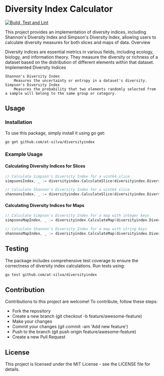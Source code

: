 # Diversity Index Calculator

[![Build, Test and Lint](https://github.com/at-silva/diversityindex/actions/workflows/build_test_and_lint.yml/badge.svg)](https://github.com/at-silva/diversityindex/actions/workflows/build_test_and_lint.yml)

This project provides an implementation of diversity indices, including Shannon's Diversity Index and Simpson's Diversity Index, allowing users to calculate diversity measures for both slices and maps of data.
Overview

Diversity indices are essential metrics in various fields, including ecology, biology, and information theory. They measure the diversity or richness of a dataset based on the distribution of different elements within that dataset.
Implemented Diversity Indices

    Shannon's Diversity Index
        Measures the uncertainty or entropy in a dataset's diversity.
    Simpson's Diversity Index
        Measures the probability that two elements randomly selected from a sample will belong to the same group or category.

## Usage

### Installation

To use this package, simply install it using go get:

```bash
go get github.com/at-silva/diversityindex
```

### Example Usage

#### Calculating Diversity Indices for Slices

```go
// Calculate Simpson's Diversity Index for a uint64 slice
simpsonsIndex, _ := diversityindex.CalculateSlice(diversityindex.DiversityIndexSimpsons, []uint64{1, 1, 1, 2, 2})

// Calculate Shannon's Diversity Index for a uint64 slice
shannonsIndex, _ := diversityindex.CalculateSlice(diversityindex.DiversityIndexShannons, []uint64{1, 1, 1, 2, 2})
```
#### Calculating Diversity Indices for Maps

```go
// Calculate Simpson's Diversity Index for a map with integer keys
simpsonsMapIndex, _ := diversityindex.CalculateMap(diversityindex.DiversityIndexSimpsons, map[int]uint{1: 3, 2: 2})

// Calculate Shannon's Diversity Index for a map with string keys
shannonsMapIndex, _ := diversityindex.CalculateMap(diversityindex.DiversityIndexShannons, map[string]uint{"1": 40, "2": 20, "3": 15})
```

## Testing

The package includes comprehensive test coverage to ensure the correctness of diversity index calculations. Run tests using:

```bash
go test github.com/at-silva/diversityindex
```

## Contribution

Contributions to this project are welcome! To contribute, follow these steps:

- Fork the repository
 - Create a new branch (git checkout -b feature/awesome-feature)
 - Make your changes
 - Commit your changes (git commit -am 'Add new feature')
 - Push to the branch (git push origin feature/awesome-feature)
 - Create a new Pull Request

## License

This project is licensed under the MIT License - see the LICENSE file for details.